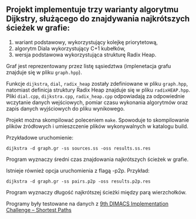 ## Projekt implementuje trzy warianty algorytmu Dijkstry, służącego do znajdywania najkrótszych ścieżek w grafie:
1) wariant podstawowy, wykorzystujący kolejkę priorytetową,
2) algorytm Diala wykorzystujący C+1 kubełków,
3) wersja podstawowa wykorzystująca strukturę Radix Heap.

Graf jest reprezentowany przez listę sąsiedztwa (implenetacja grafu znajduje się w pliku `graph.hpp`).

Funkcje `dijkstra`, `dial`, `radix_heap` zostały zdefiniowane w pliku `graph.hpp`, natomiast definicja struktury Radix Heap znajduje się w pliku `radixHEAP.hpp`.
Pliki `dial.cpp`, `dijkstra.cpp`, `radix_heap.cpp` odpowiadają za odpowiednie wczytanie danych wejściowych, pomiar czasu wykonania algorytmów oraz zapis danych wyjściowych do pliku wynikowego.

Projekt można skompilować poleceniem `make`. Spowoduje to skompilowanie plików żródłowych i umieszczenie plików wykonywalnych w katalogu build.

Przykładowe uruchomienie: 
```
dijkstra -d graph.gr -ss sources.ss -oss results.ss.res
```
Program wyznaczy średni czas znajdowania najkrótszych ścieżek w grafie.

Istnieje również opcja uruchomienia z flagą -p2p. Przykład:
```
dijkstra -d graph.gr -ss pairs.p2p -oss results.p2p.res
```
Program wyznaczy długość najkrótszej ścieżki między parą wierzchołków.

Programy były testowane na danych z [9th DIMACS Implementation Challenge – Shortest Paths](https://www.diag.uniroma1.it/challenge9/download.shtml)

